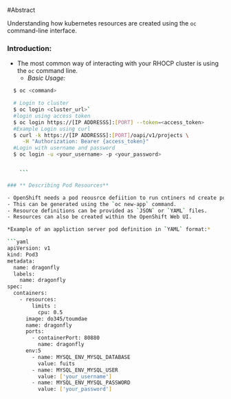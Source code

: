 


#Abstract

Understanding how kubernetes resources are created using the `oc` command-line interface.


### **Introduction:**

- The most common way of interacting with your RHOCP cluster is using the `oc` command line.
  - *Basic Usage:*

``` bash
  $ oc <command>

  # Login to cluster
  $ oc login <cluster_url>`
  #login using access token
  $ oc login https://[IP ADDRESSS]:[PORT] --token=<access_token>
  #Example Login using curl
  $ curl -k https://[IP ADDRESSS]:[PORT]/oapi/v1/projects \
     -H "Authorization: Bearer {access_token}"
  #Login with username and password
  $ oc login -u <your_username> -p <your_password>


    ```

### ** Describing Pod Resources**

- OpenShift needs a pod reousrce defiition to run cntiners nd create pods from a container image.
- This can be generated using the `oc new-app` command.
- Resource definitions can be provided as `JSON` or `YAML` files.
- Resources can also be created within the OpenShift Web UI.

*Example of an appliction server pod definition in `YAML` format:*

```yaml
apiVersion: v1
kind: Pod3
metadata:
  name: dragonfly
  labels:
    name: dragonfly
spec:
  containers:
    - resources:
        limits :
          cpu: 0.5
      image: do345/toumdae
      name: dragonfly
      ports:
        - containerPort: 80880
          name: dragonfly
      env:5
        - name: MYSQL_ENV_MYSQL_DATABASE
          value: fuits
        - name: MYSQL_ENV_MYSQL_USER
          value: ['your_username']
        - name: MYSQL_ENV_MYSQL_PASSWORD
          value: ['your_password']
```
